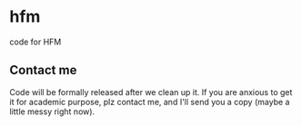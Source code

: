 # hfm
code for HFM

## Contact me
Code will be formally released after we clean up it.
If you are anxious to get it for academic purpose, plz contact me, and I'll send you a copy (maybe a little messy right now).
